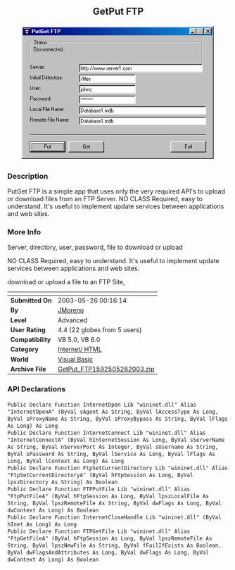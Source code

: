 ﻿<div align="center">

## GetPut FTP

<img src="PIC200352613187084.gif">
</div>

### Description

PutGet FTP is a simple app that uses only the very required API's to upload or download files from an FTP Server. NO CLASS Required, easy to understand. It's useful to implement update services between applications and web sites.
 
### More Info
 
Server, directory, user, password, file to download or upload

NO CLASS Required, easy to understand. It's useful to implement update services between applications and web sites.

download or upload a file to an FTP Site,


<span>             |<span>
---                |---
**Submitted On**   |2003-05-26 00:16:14
**By**             |[JMoreno](https://github.com/Planet-Source-Code/PSCIndex/blob/master/ByAuthor/jmoreno.md)
**Level**          |Advanced
**User Rating**    |4.4 (22 globes from 5 users)
**Compatibility**  |VB 5\.0, VB 6\.0
**Category**       |[Internet/ HTML](https://github.com/Planet-Source-Code/PSCIndex/blob/master/ByCategory/internet-html__1-34.md)
**World**          |[Visual Basic](https://github.com/Planet-Source-Code/PSCIndex/blob/master/ByWorld/visual-basic.md)
**Archive File**   |[GetPut\_FTP1592505262003\.zip](https://github.com/Planet-Source-Code/jmoreno-getput-ftp__1-45724/archive/master.zip)

### API Declarations

```
Public Declare Function InternetOpen Lib "wininet.dll" Alias "InternetOpenA" (ByVal sAgent As String, ByVal lAccessType As Long, ByVal sProxyName As String, ByVal sProxyBypass As String, ByVal lFlags As Long) As Long
Public Declare Function InternetConnect Lib "wininet.dll" Alias "InternetConnectA" (ByVal hInternetSession As Long, ByVal sServerName As String, ByVal nServerPort As Integer, ByVal sUsername As String, ByVal sPassword As String, ByVal lService As Long, ByVal lFlags As Long, ByVal lContext As Long) As Long
Public Declare Function FtpSetCurrentDirectory Lib "wininet.dll" Alias "FtpSetCurrentDirectoryA" (ByVal hFtpSession As Long, ByVal lpszDirectory As String) As Boolean
Public Declare Function FTPPutFile Lib "wininet.dll" Alias "FtpPutFileA" (ByVal hFtpSession As Long, ByVal lpszLocalFile As String, ByVal lpszRemoteFile As String, ByVal dwFlags As Long, ByVal dwContext As Long) As Boolean
Public Declare Function InternetCloseHandle Lib "wininet.dll" (ByVal hInet As Long) As Long
Public Declare Function FTPGetFile Lib "wininet.dll" Alias "FtpGetFileA" (ByVal hFtpSession As Long, ByVal lpszRemoteFile As String, ByVal lpszNewFile As String, ByVal fFailIfExists As Boolean, ByVal dwFlagsAndAttributes As Long, ByVal dwFlags As Long, ByVal dwContext As Long) As Boolean
```





